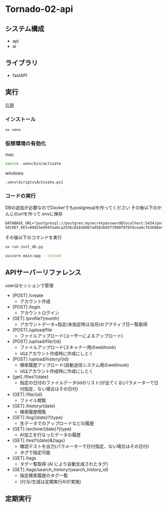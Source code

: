 # Tornado-02-api

## システム構成

- api
- ai

## ライブラリ

- fastAPI

## 実行

[引用](https://fastapi.tiangolo.com/ja/virtual-environments/)

### インストール

```sh
uv venv
```

### 仮想環境の有効化

mac

```sh
source .venv/bin/activate
```

windows

```sh
.venv\Scripts\Activate.ps1
```

### コードの実行

DBの追加が必要なのでDockerでもpostgresqlを作ってください
その後以下のかんじのurlを作って.envに保存

```Properties
DATABASE_URL="postgresql://postgres:mysecretpassword@localhost:5434/postgres"
SECRET_KEY=09d25e094faa6ca2556c818166b7a9563b93f7099f6f0f4caa6cf63b88e8d3e7
```

その後以下のコマンドを実行

```sh
uv run init_db.py
```

```sh
uvicorn main:app --reload
```

## APIサーバーリファレンス

userはセッションで管理

- [POST] /create
  - アカウント作成
- [POST] /login
  - アカウントログイン
- [GET] /profile?{month}
  - アカウントデータ+指定(未指定時は当月)のアクティブ日一覧取得
- [POST] /upload/file
  - ファイルアップロード(ユーザーによるアップロード)
- [POST] /upload/file/{id}
  - ファイルアップロード(スキャナー用のwebhook)
  - idはアカウント作成時に作成にしとく
- [POST] /upload/history/{id}
  - 検索履歴アップロード(自動送信システム用のwebhook)
  - idはアカウント作成時に作成にしとく
- [get] /files?{date}
  - 指定の日付のファイルデータ(idのリスト)が出てくる(パラメーターで日付指定、ない場合はその日付)
- [GET] /file/{id}
  - ファイル閲覧
- [GET] /history/{date}
  - 検索履歴閲覧
- [GET] /log/{date}?{type}
  - 生データでのアップロードなどの履歴
- [GET] /archive/{date}?{type}
  - AI加工を行なったデータの履歴
- [GET] /test?{date}&{tags}
  - 確認テストを出力(パラメーターで日付指定、ない場合はその日付)
  - タグで指定可能
- [GET] /tags
  - タグ一覧取得 (AI により自動生成されたタグ)
- [GET] /tags/search_history/{search_history_id}
  - 指定検索履歴のタグ一覧
  - (付与/生成は定期実行AIが実施)

## 定期実行

